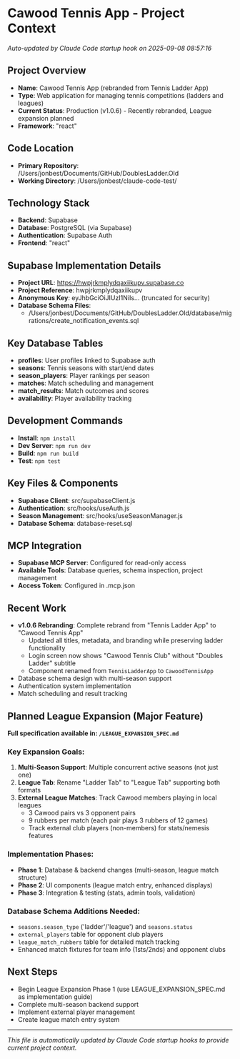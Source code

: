 # Cawood Tennis App - Project Context
*Auto-updated by Claude Code startup hook on 2025-09-08 08:57:16*

## Project Overview
- **Name**: Cawood Tennis App (rebranded from Tennis Ladder App)
- **Type**: Web application for managing tennis competitions (ladders and leagues)
- **Current Status**: Production (v1.0.6) - Recently rebranded, League expansion planned
- **Framework**: "react"

## Code Location
- **Primary Repository**: /Users/jonbest/Documents/GitHub/DoublesLadder.Old
- **Working Directory**: /Users/jonbest/claude-code-test/

## Technology Stack
- **Backend**: Supabase
- **Database**: PostgreSQL (via Supabase)
- **Authentication**: Supabase Auth
- **Frontend**: "react"

## Supabase Implementation Details
- **Project URL**: https://hwpjrkmplydqaxiikupv.supabase.co
- **Project Reference**: hwpjrkmplydqaxiikupv
- **Anonymous Key**: eyJhbGciOiJIUzI1NiIs... (truncated for security)
- **Database Schema Files**: 
  - /Users/jonbest/Documents/GitHub/DoublesLadder.Old/database/migrations/create_notification_events.sql

## Key Database Tables
- **profiles**: User profiles linked to Supabase auth
- **seasons**: Tennis seasons with start/end dates  
- **season_players**: Player rankings per season
- **matches**: Match scheduling and management
- **match_results**: Match outcomes and scores
- **availability**: Player availability tracking

## Development Commands
- **Install**: `npm install`
- **Dev Server**: `npm run dev`
- **Build**: `npm run build`
- **Test**: `npm test`

## Key Files & Components
- **Supabase Client**: src/supabaseClient.js
- **Authentication**: src/hooks/useAuth.js
- **Season Management**: src/hooks/useSeasonManager.js
- **Database Schema**: database-reset.sql

## MCP Integration
- **Supabase MCP Server**: Configured for read-only access
- **Available Tools**: Database queries, schema inspection, project management
- **Access Token**: Configured in .mcp.json

## Recent Work
- **v1.0.6 Rebranding**: Complete rebrand from "Tennis Ladder App" to "Cawood Tennis App"
  - Updated all titles, metadata, and branding while preserving ladder functionality
  - Login screen now shows "Cawood Tennis Club" without "Doubles Ladder" subtitle
  - Component renamed from `TennisLadderApp` to `CawoodTennisApp`
- Database schema design with multi-season support
- Authentication system implementation
- Match scheduling and result tracking

## Planned League Expansion (Major Feature)
**Full specification available in: `/LEAGUE_EXPANSION_SPEC.md`**

### Key Expansion Goals:
1. **Multi-Season Support**: Multiple concurrent active seasons (not just one)
2. **League Tab**: Rename "Ladder Tab" to "League Tab" supporting both formats
3. **External League Matches**: Track Cawood members playing in local leagues
   - 3 Cawood pairs vs 3 opponent pairs
   - 9 rubbers per match (each pair plays 3 rubbers of 12 games)
   - Track external club players (non-members) for stats/nemesis features

### Implementation Phases:
- **Phase 1**: Database & backend changes (multi-season, league match structure)
- **Phase 2**: UI components (league match entry, enhanced displays)
- **Phase 3**: Integration & testing (stats, admin tools, validation)

### Database Schema Additions Needed:
- `seasons.season_type` ('ladder'/'league') and `seasons.status`
- `external_players` table for opponent club players
- `league_match_rubbers` table for detailed match tracking
- Enhanced match fixtures for team info (1sts/2nds) and opponent clubs

## Next Steps
- Begin League Expansion Phase 1 (use LEAGUE_EXPANSION_SPEC.md as implementation guide)
- Complete multi-season backend support
- Implement external player management
- Create league match entry system

---
*This file is automatically updated by Claude Code startup hooks to provide current project context.*
